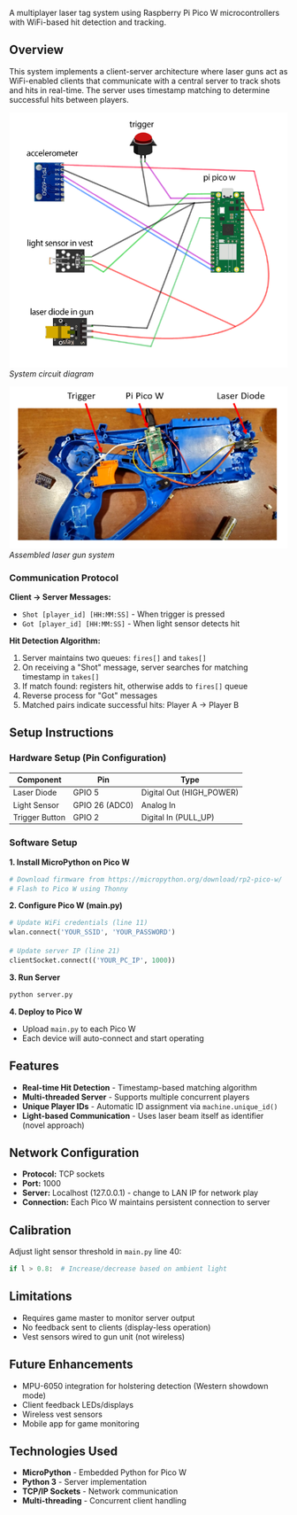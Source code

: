 A multiplayer laser tag system using Raspberry Pi Pico W microcontrollers with WiFi-based hit detection and tracking.

## Overview

This system implements a client-server architecture where laser guns act as WiFi-enabled clients that communicate with a central server to track shots and hits in real-time. The server uses timestamp matching to determine successful hits between players.

![Circuit Diagram](images/circuit_diagram.PNG)
*System circuit diagram*

![Laser Tag System](images/laser_gun_system.PNG)
*Assembled laser gun system*

### Communication Protocol

**Client → Server Messages:**
- `Shot [player_id] [HH:MM:SS]` - When trigger is pressed
- `Got [player_id] [HH:MM:SS]` - When light sensor detects hit

**Hit Detection Algorithm:**
1. Server maintains two queues: `fires[]` and `takes[]`
2. On receiving a "Shot" message, server searches for matching timestamp in `takes[]`
3. If match found: registers hit, otherwise adds to `fires[]` queue
4. Reverse process for "Got" messages
5. Matched pairs indicate successful hits: Player A → Player B

## Setup Instructions

### Hardware Setup (Pin Configuration)

| Component | Pin | Type |
|-----------|-----|------|
| Laser Diode | GPIO 5 | Digital Out (HIGH_POWER) |
| Light Sensor | GPIO 26 (ADC0) | Analog In |
| Trigger Button | GPIO 2 | Digital In (PULL_UP) |

### Software Setup

**1. Install MicroPython on Pico W**
```bash
# Download firmware from https://micropython.org/download/rp2-pico-w/
# Flash to Pico W using Thonny
```

**2. Configure Pico W (main.py)**
```python
# Update WiFi credentials (line 11)
wlan.connect('YOUR_SSID', 'YOUR_PASSWORD')

# Update server IP (line 21)
clientSocket.connect(('YOUR_PC_IP', 1000))
```

**3. Run Server**
```bash
python server.py
```

**4. Deploy to Pico W**
- Upload `main.py` to each Pico W
- Each device will auto-connect and start operating

## Features

- **Real-time Hit Detection** - Timestamp-based matching algorithm
- **Multi-threaded Server** - Supports multiple concurrent players
- **Unique Player IDs** - Automatic ID assignment via `machine.unique_id()`
- **Light-based Communication** - Uses laser beam itself as identifier (novel approach)

## Network Configuration

- **Protocol:** TCP sockets
- **Port:** 1000
- **Server:** Localhost (127.0.0.1) - change to LAN IP for network play
- **Connection:** Each Pico W maintains persistent connection to server

## Calibration

Adjust light sensor threshold in `main.py` line 40:
```python
if l > 0.8:  # Increase/decrease based on ambient light
```

## Limitations

- Requires game master to monitor server output
- No feedback sent to clients (display-less operation)
- Vest sensors wired to gun unit (not wireless)

## Future Enhancements

- MPU-6050 integration for holstering detection (Western showdown mode)
- Client feedback LEDs/displays
- Wireless vest sensors
- Mobile app for game monitoring

## Technologies Used

- **MicroPython** - Embedded Python for Pico W
- **Python 3** - Server implementation
- **TCP/IP Sockets** - Network communication
- **Multi-threading** - Concurrent client handling
